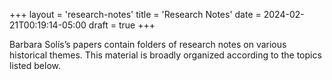 +++
layout = 'research-notes'
title = 'Research Notes'
date = 2024-02-21T00:19:14-05:00
draft = true
+++

Barbara Solís’s papers contain folders of research notes on various historical themes. This material is broadly organized according to the topics listed below.